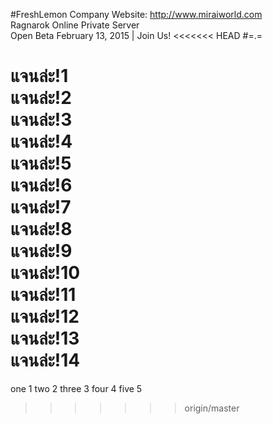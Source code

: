 #FreshLemon Company
Website: http://www.miraiworld.com <br>
Ragnarok Online Private Server <br>
Open Beta February 13, 2015 | Join Us!
<<<<<<< HEAD
#=.=

แจนล่ะ!1 <br>
แจนล่ะ!2 <br>
แจนล่ะ!3 <br>
แจนล่ะ!4 <br>
แจนล่ะ!5 <br>
แจนล่ะ!6 <br>
แจนล่ะ!7 <br>
แจนล่ะ!8 <br>
แจนล่ะ!9 <br>
แจนล่ะ!10 <br>
แจนล่ะ!11 <br>
แจนล่ะ!12 <br>
แจนล่ะ!13 <br>
แจนล่ะ!14 <br>
=======

one 1
two 2
three 3
four 4
five 5
>>>>>>> origin/master
